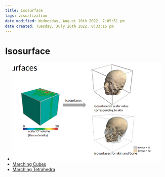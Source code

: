 ```yaml
---
title: Isosurface
tags: visualization
date modified: Wednesday, August 10th 2022, 7:05:51 pm
date created: Tuesday, July 26th 2022, 8:33:15 pm
---
```


# Isosurface
- ![im](assets/Pasted%20image%2020220417235824.png)
- [Marching Cubes](Marching%20Cubes.md)
- [Marching Tetrahedra](Marching%20Tetrahedra.md)

